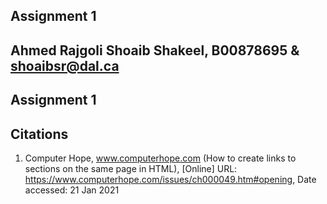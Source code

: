 ## Assignment 1
## Ahmed Rajgoli Shoaib Shakeel, B00878695 & shoaibsr@dal.ca
## Assignment 1
## Citations
1. Computer Hope, www.computerhope.com (How to create links to sections on the same page in HTML), 
[Online] URL: https://www.computerhope.com/issues/ch000049.htm#opening, Date accessed: 21 Jan 2021